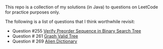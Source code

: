 This repo is a collection of my solutions (in Java) to questions on 
LeetCode for practice purposes only.

The following is a list of questions that I think worthwhile revisit:
* Question #255 [Verify Preorder Sequence in Binary Search Tree](https://leetcode.com/problems/verify-preorder-sequence-in-binary-search-tree/)
* Question # 261 [Graph Valid Tree](https://leetcode.com/problems/graph-valid-tree/)
* Question # 269 [Alien Dictionary](https://leetcode.com/problems/alien-dictionary/)